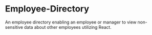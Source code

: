 # Employee-Directory
An employee directory enabling an employee or manager to view non-sensitive data about other employees utilizing React.
